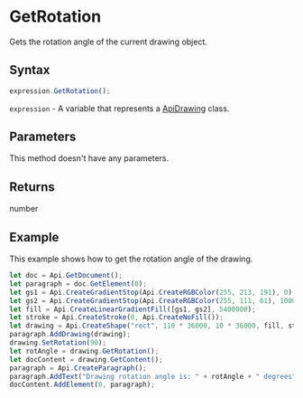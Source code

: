 # GetRotation

Gets the rotation angle of the current drawing object.

## Syntax

```javascript
expression.GetRotation();
```

`expression` - A variable that represents a [ApiDrawing](../ApiDrawing.md) class.

## Parameters

This method doesn't have any parameters.

## Returns

number

## Example

This example shows how to get the rotation angle of the drawing.

```javascript editor-docx
let doc = Api.GetDocument();
let paragraph = doc.GetElement(0);
let gs1 = Api.CreateGradientStop(Api.CreateRGBColor(255, 213, 191), 0);
let gs2 = Api.CreateGradientStop(Api.CreateRGBColor(255, 111, 61), 100000);
let fill = Api.CreateLinearGradientFill([gs1, gs2], 5400000);
let stroke = Api.CreateStroke(0, Api.CreateNoFill());
let drawing = Api.CreateShape("rect", 110 * 36000, 10 * 36000, fill, stroke);
paragraph.AddDrawing(drawing);
drawing.SetRotation(90);
let rotAngle = drawing.GetRotation();
let docContent = drawing.GetContent();
paragraph = Api.CreateParagraph();
paragraph.AddText("Drawing rotation angle is: " + rotAngle + " degrees");
docContent.AddElement(0, paragraph);
```
